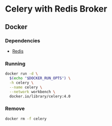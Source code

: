 # Celery with Redis Broker

## Docker

### Dependencies

- [Redis](/redis.md#docker)

### Running

```sh
docker run -d \
  $(echo "$DOCKER_RUN_OPTS") \
  -h celery \
  --name celery \
  --network workbench \
  docker.io/library/celery:4.0
```

### Remove

```sh
docker rm -f celery
```
